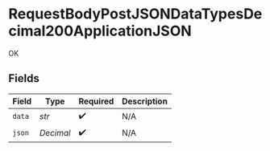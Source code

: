 # RequestBodyPostJSONDataTypesDecimal200ApplicationJSON

OK


## Fields

| Field              | Type               | Required           | Description        |
| ------------------ | ------------------ | ------------------ | ------------------ |
| `data`             | *str*              | :heavy_check_mark: | N/A                |
| `json`             | *Decimal*          | :heavy_check_mark: | N/A                |